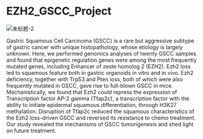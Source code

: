 # EZH2_GSCC_Project


![未标题-2](https://github.com/user-attachments/assets/f2f98be1-cb95-4ee6-8186-3e59bbbc3c42)

Gastric Squamous Cell Carcinoma (GSCC) is a rare but aggressive subtype of gastric cancer with unique histopathology, whose etiology is largely unknown. Here, we performed genomics analyses of twenty GSCC samples and found that epigenetic regulation genes were among the most frequently mutated genes, including Enhancer of zeste homolog 2 (EZH2). Ezh2 loss led to squamous feature both in gastric organoids in vitro and in vivo. Ezh2 deficiency, together with Trp53 and Pten loss, both of which were also frequently mutated in GSCC, gave rise to full-blown GSCC in mice. Mechanistically, we found that Ezh2 could repress the expression of Transcription factor AP-2 gamma (Tfap2c), a transcription factor with the ability to initiate epidermal squamous differentiation, through H3K27 methylation. Disruption of Tfap2c reduced the squamous characteristics of the Ezh2 loss-driven GSCC and reversed its resistance to chemo treatment. Our study revealed the mechanisms of GSCC tumorigenesis and shed light on future treatment.
